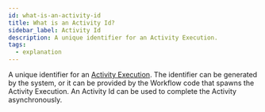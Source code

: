 ```yaml
---
id: what-is-an-activity-id
title: What is an Activity Id?
sidebar_label: Activity Id
description: A unique identifier for an Activity Execution.
tags:
  - explanation
---
```


A unique identifier for an [Activity Execution](/concepts/what-is-an-activity-execution).
The identifier can be generated by the system, or it can be provided by the Workflow code that spawns the Activity Execution.
An Activity Id can be used to complete the Activity asynchronously.
